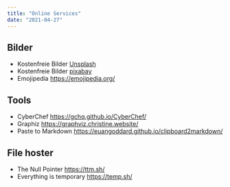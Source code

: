 ```yaml
---
title: "Online Services"
date: "2021-04-27"
---
```


## Bilder

- Kostenfreie Bilder [Unsplash](https://unsplash.com/)
- Kostenfreie Bilder [pixabay](https://pixabay.com/de)
- Emojipedia <https://emojipedia.org/>

## Tools

- CyberChef <https://gchq.github.io/CyberChef/>
- Graphiz <https://graphviz.christine.website/>
- Paste to Markdown <https://euangoddard.github.io/clipboard2markdown/>

## File hoster

- The Null Pointer <https://ttm.sh/>
- Everything is temporary <https://temp.sh/>
